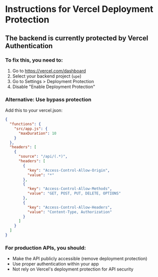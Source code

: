 # Instructions for Vercel Deployment Protection

## The backend is currently protected by Vercel Authentication

### To fix this, you need to:

1. Go to https://vercel.com/dashboard
2. Select your backend project (`upe`)
3. Go to Settings > Deployment Protection
4. Disable "Enable Deployment Protection"

### Alternative: Use bypass protection

Add this to your vercel.json:

```json
{
  "functions": {
    "src/app.js": {
      "maxDuration": 10
    }
  },
  "headers": [
    {
      "source": "/api/(.*)",
      "headers": [
        {
          "key": "Access-Control-Allow-Origin",
          "value": "*"
        },
        {
          "key": "Access-Control-Allow-Methods",
          "value": "GET, POST, PUT, DELETE, OPTIONS"
        },
        {
          "key": "Access-Control-Allow-Headers",
          "value": "Content-Type, Authorization"
        }
      ]
    }
  ]
}
```

### For production APIs, you should:
- Make the API publicly accessible (remove deployment protection)
- Use proper authentication within your app
- Not rely on Vercel's deployment protection for API security
